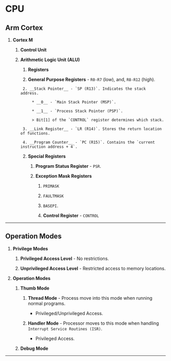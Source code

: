 # CPU

## Arm Cortex

1. __Cortex M__

    1. __Control Unit__

    2. __Arithmetic Logic Unit (ALU)__

        1. __Registers__

          1. __General Purpose Registers__ - `R0-R7` (low), and, `R8-R12` (high).

            2. __Stack Pointer__ - `SP (R13)`. Indicates the stack address. 

                * __0__ - `Main Stack Pointer (MSP)`.

                * __1__ - `Process Stack Pointer (PSP)`.

                > Bit[1] of the `CONTROL` register determines which stack.

            3. __Link Register__ - `LR (R14)`. Stores the return location of functions.

            4. __Program Counter__ - `PC (R15)`. Contains the `current instruction address + 4`.
        
        2. __Special Registers__

            1. __Program Status Register__ - `PSR`.

            2. __Exception Mask Registers__

                1. `PRIMASK`
                
                2. `FAULTMASK`
                
                3. `BASEPI`.

                4. __Control Register__ - `CONTROL`

---

## Operation Modes

1. __Privilege Modes__

    1. __Privileged Access Level__ - No restrictions.

    2. __Unprivileged Access Level__ - Restricted access to memory locations.

2. __Operation Modes__

    1. __Thumb Mode__

        1. __Thread Mode__  - Process move into this mode when running normal programs.

            * Privileged/Unprivileged Access.

        2. __Handler Mode__ - Processor moves to this mode when handling `Interrupt Service Routines (ISR)`.

            * Privileged Access.

    2. __Debug Mode__

---


